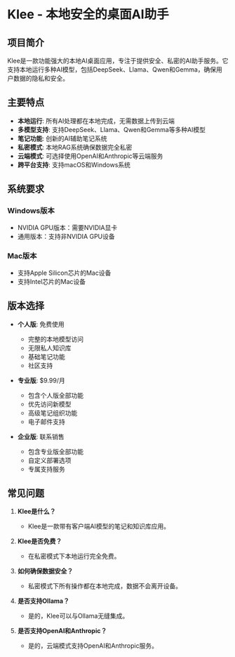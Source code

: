 # Klee - 本地安全的桌面AI助手

## 项目简介
Klee是一款功能强大的本地AI桌面应用，专注于提供安全、私密的AI助手服务。它支持本地运行多种AI模型，包括DeepSeek、Llama、Qwen和Gemma，确保用户数据的隐私和安全。

## 主要特点
- **本地运行**: 所有AI处理都在本地完成，无需数据上传到云端
- **多模型支持**: 支持DeepSeek、Llama、Qwen和Gemma等多种AI模型
- **笔记功能**: 创新的AI辅助笔记系统
- **私密模式**: 本地RAG系统确保数据完全私密
- **云端模式**: 可选择使用OpenAI和Anthropic等云端服务
- **跨平台支持**: 支持macOS和Windows系统

## 系统要求
### Windows版本
- NVIDIA GPU版本：需要NVIDIA显卡
- 通用版本：支持非NVIDIA GPU设备

### Mac版本
- 支持Apple Silicon芯片的Mac设备
- 支持Intel芯片的Mac设备

## 版本选择
- **个人版**: 免费使用
  - 完整的本地模型访问
  - 无限私人知识库
  - 基础笔记功能
  - 社区支持

- **专业版**: $9.99/月
  - 包含个人版全部功能
  - 优先访问新模型
  - 高级笔记组织功能
  - 电子邮件支持

- **企业版**: 联系销售
  - 包含专业版全部功能
  - 自定义部署选项
  - 专属支持服务

## 常见问题
1. **Klee是什么？**
   - Klee是一款带有客户端AI模型的笔记和知识库应用。

2. **Klee是否免费？**
   - 在私密模式下本地运行完全免费。

3. **如何确保数据安全？**
   - 私密模式下所有操作都在本地完成，数据不会离开设备。

4. **是否支持Ollama？**
   - 是的，Klee可以与Ollama无缝集成。

5. **是否支持OpenAI和Anthropic？**
   - 是的，云端模式支持OpenAI和Anthropic服务。
